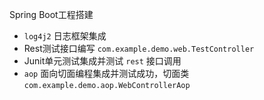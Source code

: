 Spring Boot工程搭建
- `log4j2` 日志框架集成
- Rest测试接口编写 `com.example.demo.web.TestController`
- Junit单元测试集成并测试 `rest` 接口调用
- `aop` 面向切面编程集成并测试成功，切面类 `com.example.demo.aop.WebControllerAop`